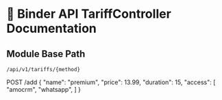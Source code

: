 # 📘 Binder API TariffController Documentation

## Module Base Path
`/api/v1/tariffs/{method}`


POST /add
{
  "name": "premium",
  "price": 13.99,
  "duration": 15,
  "access": [
    "amocrm",
    "whatsapp",
  ]
}